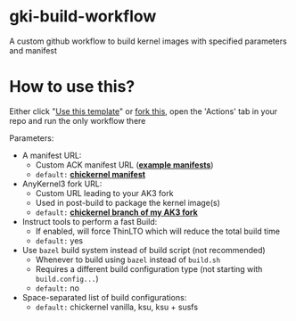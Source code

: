# gki-build-workflow
A custom github workflow to build kernel images with specified parameters and manifest 

# How to use this?
Either click "[Use this template](https://github.com/new?template_name=gki-build-workflow&template_owner=chickendrop89)" or [fork this](https://github.com/chickendrop89/gki-build-workflow/fork), open the 'Actions' tab in your repo and run the only workflow there

Parameters:
- A manifest URL: 
    - Custom ACK manifest URL (**[example manifests](https://android.googlesource.com/kernel/manifest/+refs)**)
    - `default:` **[chickernel manifest](https://raw.githubusercontent.com/chickendrop89/device_xiaomi_unified-kernel/refs/heads/readme/chickernel.xml)**
- AnyKernel3 fork URL:
    - Custom URL leading to your AK3 fork
    - Used in post-build to package the kernel image(s)
    - `default:` **[chickernel branch of my AK3 fork](https://github.com/chickendrop89/AnyKernel3)**
- Instruct tools to perform a fast Build: 
    - If enabled, will force ThinLTO which will reduce the total build time
    - `default:` yes
- Use `bazel` build system instead of build script (not recommended)
    - Whenever to build using `bazel` instead of `build.sh`
    - Requires a different build configuration type (not starting with `build.config...`)
    - `default:` no
- Space-separated list of build configurations:
    - `default:` chickernel vanilla, ksu, ksu + susfs
